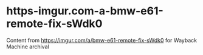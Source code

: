 # https-imgur.com-a-bmw-e61-remote-fix-sWdk0
Content from https://imgur.com/a/bmw-e61-remote-fix-sWdk0 for Wayback Machine archival
